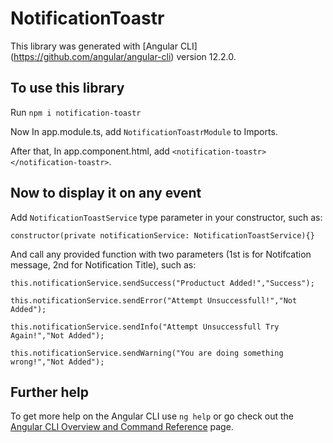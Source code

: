 # NotificationToastr

This library was generated with [Angular CLI] (https://github.com/angular/angular-cli) version 12.2.0.

## To use this library

Run `npm i notification-toastr`

Now In app.module.ts, add `NotificationToastrModule` to Imports.

After that, In app.component.html, add `<notification-toastr></notification-toastr>`.

## Now to display it on any event

Add `NotificationToastService` type parameter in your constructor, such as:

	constructor(private notificationService: NotificationToastService){}

And call any provided function with two parameters (1st is for Notifcation message, 2nd for Notification Title), such as:

	this.notificationService.sendSuccess("Productuct Added!","Success");

	this.notificationService.sendError("Attempt Unsuccessfull!","Not Added");

	this.notificationService.sendInfo("Attempt Unsuccessfull Try Again!","Not Added");

	this.notificationService.sendWarning("You are doing something wrong!","Not Added");

## Further help

To get more help on the Angular CLI use `ng help` or go check out the [Angular CLI Overview and Command Reference](https://angular.io/cli) page.
